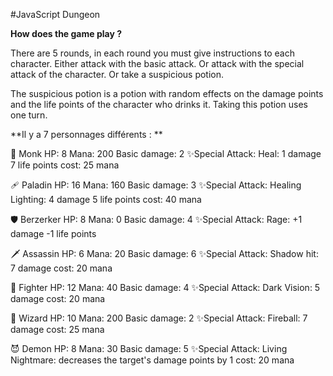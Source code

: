#JavaScript Dungeon

**How does the game play ?**

There are 5 rounds, in each round you must give instructions to each character. 
Either attack with the basic attack.
Or attack with the special attack of the character.
Or take a suspicious potion. 

The suspicious potion is a potion with random effects on the damage points and the life points of the character who drinks it. 
Taking this potion uses one turn.

**Il y a 7 personnages différents : **

🙏 Monk
HP: 8
Mana: 200
Basic damage: 2
✨Special Attack:
Heal:
  1 damage
  7 life points
  cost: 25 mana

🩹 Paladin
HP: 16
Mana: 160
Basic damage: 3
✨Special Attack:
Healing Lighting:
  4 damage
  5 life points
  cost: 40 mana

🛡️ Berzerker
HP: 8
Mana: 0
Basic damage: 4
✨Special Attack:
 Rage:
  +1 damage
  -1 life points

🗡️ Assassin
HP: 6
Mana: 20
Basic damage: 6
✨Special Attack:
 Shadow hit:
  7 damage
  cost: 20 mana

🥊 Fighter
HP: 12
Mana: 40
Basic damage: 4
✨Special Attack:
 Dark Vision:
  5 damage
  cost: 20 mana

🧙 Wizard
HP: 10
Mana: 200
Basic damage: 2
✨Special Attack:
 Fireball:
  7 damage
  cost: 25 mana

😈 Demon
HP: 8
Mana: 30
Basic damage: 5
✨Special Attack:
 Living Nightmare:
  decreases the target's
  damage points by 1
  cost: 20 mana
